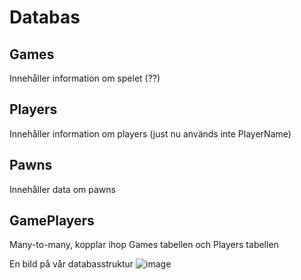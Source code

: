 # Databas


## Games
Innehåller information om spelet (??)

## Players
Innehåller information om players (just nu används inte PlayerName)

## Pawns
Innehåller data om pawns

## GamePlayers
Many-to-many, kopplar ihop Games tabellen och Players tabellen

En bild på vår databasstruktur
![image](https://user-images.githubusercontent.com/70013388/119506416-2df4c400-bd6e-11eb-98d5-b41f959da6c1.png)
